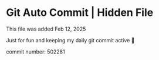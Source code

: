 # Git Auto Commit | Hidden File

This file was added Feb 12, 2025

Just for fun and keeping my daily git commit active 🤪

commit number: 502281
